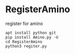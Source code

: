 # RegisterAmino
register for amino

```
apt install python git
pip install Amino.py -U
cd RegisterAmino
python3 regiter.py
```
